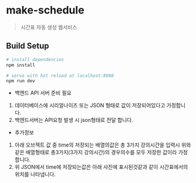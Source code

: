 # make-schedule

> 시간표 자동 생성 웹서비스

## Build Setup

``` bash
# install dependencies
npm install

# serve with hot reload at localhost:8080
npm run dev
```

- 백엔드 API 서버 준비 필요
1. 데이터베이스에 시리얼나이즈 또는 JSON 형태로 값이 저장되어있다고 가정합니다.
2. 백엔드서버는 API요청 발생 시 json형태로 전달 합니다.

- 추가정보

1. 아래 오브젝트 값 중 time의 저장되는 배열의값은 총 3가지 강의시간을 입력시 위와같은 배열형태로 총3가지(3가지 강의시간)의 경우의수를 모두 저장한 값이라 가정 합니다.
2. 위 JSON에서 time에 저장되는값은 아래 사진에 표시된것같과 같이 시간표에서의 위치를 나타냅니다.


